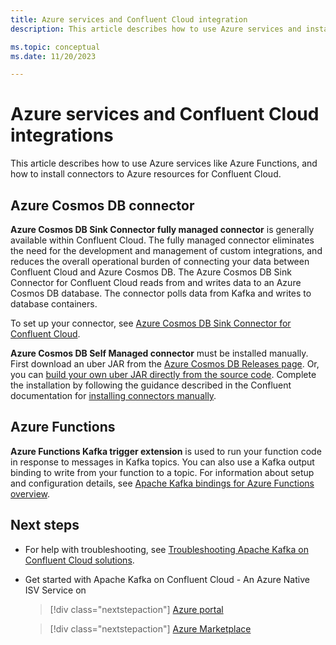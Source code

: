 ```yaml
---
title: Azure services and Confluent Cloud integration
description: This article describes how to use Azure services and install connectors for Confluent Cloud integration.

ms.topic: conceptual
ms.date: 11/20/2023

---
```


# Azure services and Confluent Cloud integrations

This article describes how to use Azure services like Azure Functions, and how to install connectors to Azure resources for Confluent Cloud.

## Azure Cosmos DB connector

**Azure Cosmos DB Sink Connector fully managed connector** is generally available within Confluent Cloud. The fully managed connector eliminates the need for the development and management of custom integrations, and reduces the overall operational burden of connecting your data between Confluent Cloud and Azure Cosmos DB. The Azure Cosmos DB Sink Connector for Confluent Cloud reads from and writes data to an Azure Cosmos DB database. The connector polls data from Kafka and writes to database containers.

To set up your connector, see [Azure Cosmos DB Sink Connector for Confluent Cloud](https://docs.confluent.io/cloud/current/connectors/cc-azure-cosmos-sink.html).

**Azure Cosmos DB Self Managed connector** must be installed manually. First download an uber JAR from the [Azure Cosmos DB Releases page](https://github.com/microsoft/kafka-connect-cosmosdb/releases). Or, you can [build your own uber JAR directly from the source code](https://github.com/microsoft/kafka-connect-cosmosdb/blob/dev/doc/README_Sink.md#install-sink-connector). Complete the installation by following the guidance described in the Confluent documentation for [installing connectors manually](https://docs.confluent.io/home/connect/install.html#install-connector-manually).

## Azure Functions

**Azure Functions Kafka trigger extension** is used to run your function code in response to messages in Kafka topics. You can also use a Kafka output binding to write from your function to a topic. For information about setup and configuration details, see [Apache Kafka bindings for Azure Functions overview](../../azure-functions/functions-bindings-kafka.md).

## Next steps

- For help with troubleshooting, see [Troubleshooting Apache Kafka on Confluent Cloud solutions](troubleshoot.md).
- Get started with Apache Kafka on Confluent Cloud - An Azure Native ISV Service on

    > [!div class="nextstepaction"]
    > [Azure portal](https://portal.azure.com/#view/HubsExtension/BrowseResource/resourceType/Microsoft.Confluent%2Forganizations)

    > [!div class="nextstepaction"]
    > [Azure Marketplace](https://azuremarketplace.microsoft.com/marketplace/apps/confluentinc.confluent-cloud-azure-prod?tab=Overview)
